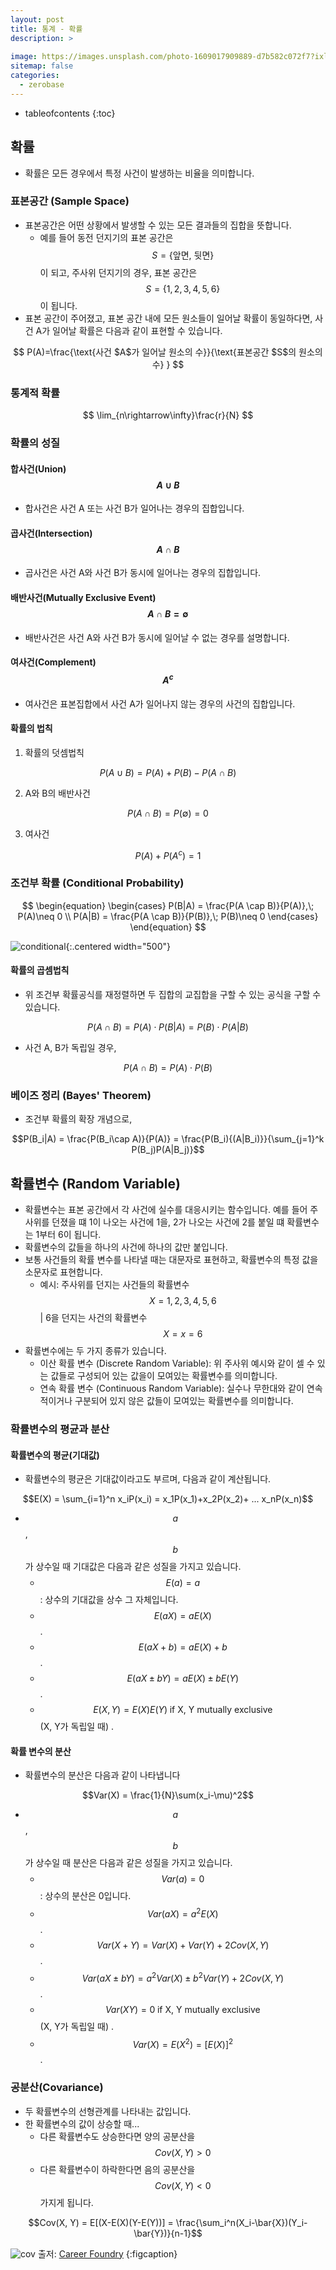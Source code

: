 ```yaml
---
layout: post
title: 통계 - 확률
description: >
    
image: https://images.unsplash.com/photo-1609017909889-d7b582c072f7?ixlib=rb-4.0.3&ixid=MnwxMjA3fDB8MHxwaG90by1wYWdlfHx8fGVufDB8fHx8&auto=format&fit=crop&w=1469&q=80
sitemap: false
categories:
  - zerobase
---
```


* tableofcontents
{:toc}


## 확률
- 확률은 모든 경우에서 특정 사건이 발생하는 비율을 의미합니다. 
### 표본공간 (Sample Space)
- 표본공간은 어떤 상황에서 발생할 수 있는 모든 결과들의 집합을 뜻합니다. 
	- 예를 들어 동전 던지기의 표본 공간은 $$S=\{\text{앞면, 뒷면}\}$$이 되고, 주사위 던지기의 경우, 표본 공간은 $$S=\{1, 2, 3, 4, 5, 6\}$$이 됩니다.
- 표본 공간이 주어졌고, 표본 공간 내에 모든 원소들이 일어날 확률이 동일하다면, 사건 A가 일어날 확률은 다음과 같이 표현할 수 있습니다.


$$
P(A)=\frac{\text{사건 $A$가 일어날 원소의 수}}{\text{표본공간 $S$의 원소의 수} }
$$

### 통계적 확률

$$
\lim_{n\rightarrow\infty}\frac{r}{N}
$$

### 확률의 성질
#### 합사건(Union) $$A\cup B$$
- 합사건은 사건 A 또는 사건 B가 일어나는 경우의 집합입니다.

#### 곱사건(Intersection) $$A\cap B$$
- 곱사건은 사건 A와 사건 B가 동시에 일어나는 경우의 집합입니다.

#### 배반사건(Mutually Exclusive Event) $$A\cap B=\emptyset$$
- 배반사건은 사건 A와 사건 B가 동시에 일어날 수 없는 경우를 설명합니다.

#### 여사건(Complement) $$A^c$$
- 여사건은 표본집합에서 사건 A가 일어나지 않는 경우의 사건의 집합입니다.

#### 확률의 법칙
1) 확률의 덧셈법칙

$$
P(A\cup B) = P(A)+P(B)-P(A\cap B)
$$

2) A와 B의 배반사건

$$
P(A\cap B) = P(\emptyset) = 0
$$

3) 여사건

$$
P(A)+P(A^c)=1
$$

### 조건부 확률 (Conditional Probability)

$$
\begin{equation}
\begin{cases}
P(B|A) = \frac{P(A \cap B)}{P(A)},\; P(A)\neq 0 \\
P(A|B) = \frac{P(A \cap B)}{P(B)},\; P(B)\neq 0
\end{cases}
\end{equation}
$$

![conditional](../../assets/img/zerobase/conditional.jpeg){:.centered width="500"}

#### 확률의 곱셈법칙
- 위 조건부 확률공식를 재정렬하면 두 집합의 교집합을 구할 수 있는 공식을 구할 수 있습니다.

$$P(A\cap B) = P(A)\cdot P(B|A) = P(B)\cdot P(A|B)$$

- 사건 A, B가 독립일 경우, 

$$P(A\cap B) = P(A)\cdot P(B)$$

### 베이즈 정리 (Bayes' Theorem)
- 조건부 확률의 확장 개념으로, 

$$P(B_i|A) = \frac{P(B_i\cap A)}{P(A)} = \frac{P(B_i){(A|B_i)}}{\sum_{j=1}^k P(B_j)P(A|B_j)}$$

## 확률변수 (Random Variable)
- 확률변수는 표본 공간에서 각 사건에 실수를 대응시키는 함수입니다. 예를 들어 주사위를 던졌을 떄 1이 나오는 사건에 1을, 2가 나오는 사건에 2를 붙일 떄 확률변수는 1부터 6이 됩니다.
- 확률변수의 값들을 하나의 사건에 하나의 값만 붙입니다. 
- 보통 사건들의 확률 변수를 나타낼 때는 대문자로 표현하고, 확률변수의 특정 값을 소문자로 표현합니다.
  - 예시: 주사위를 던지는 사건들의 확률변수 $$X={1, 2, 3, 4, 5, 6}$$ | 6을 던지는 사건의 확률변수 $$X=x = 6$$
- 확률변수에는 두 가지 종류가 있습니다.
  - 이산 확률 변수 (Discrete Random Variable): 위 주사위 예시와 같이 셀 수 있는 값들로 구성되어 있는 값을이 모여있는 확률변수를 의미합니다.
  - 연속 확률 변수 (Continuous Random Variable): 실수나 무한대와 같이 연속적이거나 구분되어 있지 않은 값들이 모여있는 확률변수를 의미합니다.

### 확률변수의 평균과 분산

#### 확률변수의 평균(기대값)
- 확률변수의 평균은 기대값이라고도 부르며, 다음과 같이 계산됩니다.

$$E(X) = \sum_{i=1}^n x_iP(x_i) = x_1P(x_1)+x_2P(x_2)+ ... x_nP(x_n)$$

- $$a$$, $$b$$가 상수일 때 기대값은 다음과 같은 성질을 가지고 있습니다.
  - $$E(a) = a$$: 상수의 기대값을 상수 그 자체입니다.
  - $$E(aX) = aE(X)$$ . 
  - $$E(aX+b) = aE(X) + b$$ . 
  - $$E(aX\pm bY) = aE(X)\pm bE(Y)$$ . 
  - $$E(X, Y) = E(X)E(Y)\; \text{if X, Y mutually exclusive} $$ (X, Y가 독립일 때) . 

#### 확률 변수의 분산
- 확률변수의 분산은 다음과 같이 나타냅니다 

$$Var(X) = \frac{1}{N}\sum(x_i-\mu)^2$$

- $$a$$, $$b$$가 상수일 때 분산은 다음과 같은 성질을 가지고 있습니다.
  - $$Var(a) = 0$$: 상수의 분산은 0입니다.
  - $$Var(aX) = a^2E(X)$$ . 
  - $$Var(X+Y) = Var(X) + Var(Y) + 2Cov(X, Y)$$ . 
  - $$Var(aX\pm bY) = a^2Var(X)\pm b^2Var(Y) + 2Cov(X, Y)$$ . 
  - $$Var(XY) = 0\; \text{if X, Y mutually exclusive} $$ (X, Y가 독립일 때) . 
  - $$Var(X) = E(X^2) = [E(X)]^2$$.

### 공분산(Covariance)
- 두 확률변수의 선형관계를 나타내는 값입니다.
- 한 확률변수의 값이 상승할 때...
  - 다른 확률변수도 상승한다면 양의 공분산을 $$Cov(X, Y) > 0$$ 
  - 다른 확률변수이 하락한다면 음의 공분산을 $$Cov(X, Y) < 0$$ 가지게 됩니다.

$$Cov(X, Y) = E[(X-E(X)(Y-E(Y))] = \frac{\sum_i^n(X_i-\bar{X})(Y_i-\bar{Y})}{n-1}$$

![cov](https://dpbnri2zg3lc2.cloudfront.net/en/wp-content/uploads/2021/05/positive_negative_weak_covariance.jpg)
출저: [Career Foundry](https://careerfoundry.com/en/blog/data-analytics/covariance-vs-correlation/)
{:figcaption}
